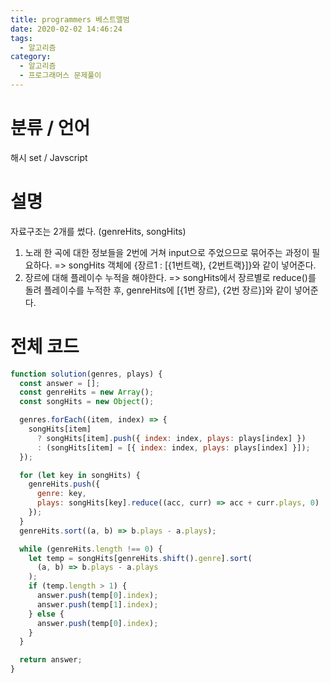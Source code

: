 ```yaml
---
title: programmers 베스트앨범
date: 2020-02-02 14:46:24
tags:
  - 알고리즘
category:
  - 알고리즘
  - 프로그래머스 문제풀이
---
```


# 분류 / 언어

해시 set / Javscript

# 설명

자료구조는 2개를 썼다. (genreHits, songHits)

1. 노래 한 곡에 대한 정보들을
   2번에 거쳐 input으로 주었으므로 묶어주는 과정이 필요하다.
   => songHits 객체에 {장르1 : [{1번트랙}, {2번트랙}]}와 같이 넣어준다.
2. 장르에 대해 플레이수 누적을 해야한다.
   => songHits에서 장르별로 reduce()를 돌려 플레이수를 누적한 후,
   genreHits에 [{1번 장르}, {2번 장르}]와 같이 넣어준다.

# 전체 코드

```javascript
function solution(genres, plays) {
  const answer = [];
  const genreHits = new Array();
  const songHits = new Object();

  genres.forEach((item, index) => {
    songHits[item]
      ? songHits[item].push({ index: index, plays: plays[index] })
      : (songHits[item] = [{ index: index, plays: plays[index] }]);
  });

  for (let key in songHits) {
    genreHits.push({
      genre: key,
      plays: songHits[key].reduce((acc, curr) => acc + curr.plays, 0)
    });
  }
  genreHits.sort((a, b) => b.plays - a.plays);

  while (genreHits.length !== 0) {
    let temp = songHits[genreHits.shift().genre].sort(
      (a, b) => b.plays - a.plays
    );
    if (temp.length > 1) {
      answer.push(temp[0].index);
      answer.push(temp[1].index);
    } else {
      answer.push(temp[0].index);
    }
  }

  return answer;
}
```
